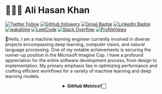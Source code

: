# 👨🏻‍💻 Ali Hasan Khan
[![Twitter Follow](https://img.shields.io/twitter/follow/AliHasanKhan08?style=social)](https://twitter.com/AliHasanKhan08)
[![GitHub followers](https://img.shields.io/github/followers/Ali-Hasan-Khan28?label=Follow&style=social)](https://github.com/Ali-Hasan-Khan28)
[![Gmail Badge](https://img.shields.io/badge/-alihasank2003@gmail.com-c14438?style=social&logo=Gmail&logoColor=red&link=mailto:alihasank2003@gmail.com)](mailto:alihasank2003@gmail.com)
[![LinkedIn Badge](https://img.shields.io/badge/-LinkedIn-blue?style=social&logo=Linkedin&logoColor=blue&link=https://www.linkedin.com/in/ashleymavericks/)](https://www.linkedin.com/in/ali-hasan-khan-28863b232/)
[![wakatime](https://wakatime.com/badge/user/eafdbba4-cec2-4c99-8cd5-5fc36bb00274.svg)](https://wakatime.com/dashboard)
[![LeetCode](https://img.shields.io/badge/dynamic/json?style=plastic&labelColor=black&color=%23ffa116&label=Solved&query=solvedOverTotal&url=https%3A%2F%2Fleetcode-badge.vercel.app%2Fapi%2Fusers%2FAli_Hasan_Khan&logo=leetcode&logoColor=yellow)](https://leetcode.com/Ali_Hasan_Khan/)
[![Stack Overflow](https://img.shields.io/badge/Stack%20Overflow-Ask%20Questions-green.svg)]([https://stackoverflow.com/questions/tagged/your-tag-here](https://stackoverflow.com/users/19986303/ali-hasan-khan))
[![ProfileViews](https://komarev.com/ghpvc/?username=Ali-Hasan-Khan28&color=ff69b4&style=flat)](https://komarev.com/ghpvc/?username=Ali-Hasan-Khan28)

:wave:Hello, I am a machine learning engineer currently involved in diverse projects encompassing deep learning, computer vision, and natural language processing. One of my notable achievements is securing the runner-up position in the Microsoft Imagine Cup. I have a profound appreciation for the entire software development process, from design to implementation. My primary emphasis lies in optimizing performance and crafting efficient workflows for a variety of machine learning and deep learning models.

<div align="center">
    <details>
        <summary><b>GitHub Metrics👇🏻</b></summary>
    <br>
        
<img src="https://metrics.lecoq.io/insights/Ali-Hasan-Khan28?template=classic&isocalendar=1&followup=1&tweets=1&achievements=1&isocalendar.duration=half-year&followup.sections=repositories&followup.indepth=false&achievements.threshold=C&achievements.secrets=true&achievements.display=detailed&achievements.limit=0&achievements.ignored=follower%2C%20gister%2C%20member%2C%20forker%2C%20inspirer%2C%20influencer%2C%20worker&tweets.attachments=false&tweets.limit=2&tweets.user=ashleymavericks&config.timezone=Asia%2FKarachi">
    </details>
</div>
